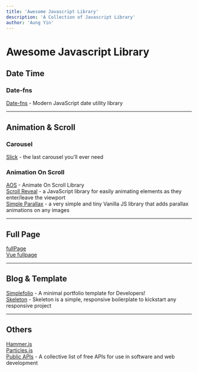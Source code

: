 ```yaml
---
title: 'Awesome Javascript Library'
description: 'A Collection of Javascript Library'
author: 'Aung Yin'
---
```

# Awesome Javascript Library

## Date Time
### Date-fns
[Date-fns](https://date-fns.org/) - Modern JavaScript date utility library

---

## Animation & Scroll
### Carousel
[Slick](https://kenwheeler.github.io/slick/) - the last carousel you'll ever need

### Animation On Scroll
[AOS](https://michalsnik.github.io/aos/) - Animate On Scroll Library  
[Scroll Reveal](https://scrollrevealjs.org/) - a JavaScript library for easily animating elements as they enter/leave the viewport  
[Simple Parallax](https://github.com/geosigno/simpleParallax.js/) - a very simple and tiny Vanilla JS library that adds parallax animations on any images

---

## Full Page
[fullPage](https://alvarotrigo.com/fullPage/)  
[Vue fullpage](https://alvarotrigo.com/vue-fullpage/#page1)

---

## Blog & Template
[Simplefolio](https://github.com/cobidev/simplefolio) - A minimal portfolio template for Developers!  
[Skeleton](http://getskeleton.com/) - Skeleton is a simple, responsive boilerplate to kickstart any responsive project

---

## Others
[Hammer.js](http://hammerjs.github.io/)  
[Particles.js](https://vincentgarreau.com/particles.js/)  
[Public APIs](https://github.com/public-apis/public-apis) - A collective list of free APIs for use in software and web development